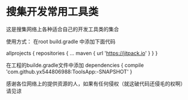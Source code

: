 # 搜集开发常用工具类

这是搜集网络上各种适合自己的开发工具类的集合


使用方式：
在root build.gradle 中添加下面代码

allprojects {
		repositories {
			...
			maven { url 'https://jitpack.io' }
		}
	}
  
  
在工程的builde.gradle文件中添加
dependencies {
	        compile 'com.github.yx544806988:ToolsApp:-SNAPSHOT'
	}
  
  
  
  
  
  
  
感谢各位网络上的提供资源的人，如果有任何侵权（就这破代码还侵毛的权啊） 请见谅
